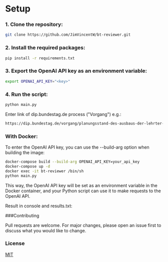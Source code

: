 # Setup

### 1. Clone the repository:
```bash
git clone https://github.com/JimVincentW/bt-reviewer.git
```

### 2. Install the required packages:

```bash 
pip install -r requirements.txt
```

### 3. Export the OpenAI API key as an environment variable:

```bash
export OPENAI_API_KEY="<key>"  
```

### 4. Run the script:

```bash
python main.py
```

Enter link of dip.bundestag.de process ("Vorgang")
e.g.:
```bash
https://dip.bundestag.de/vorgang/planungsstand-des-ausbaus-der-lehrter-bahn/302931?f.wahlperiode=20&f.typ=Vorgang&start=25&rows=25&pos=38
```


### With Docker:
To enter the OpenAI API key, you can use the --build-arg option when building the image:

```bash
docker-compose build --build-arg OPENAI_API_KEY=your_api_key
docker-compose up -d
docker exec -it bt-reviewer /bin/sh  
python main.py
```



This way, the OpenAI API key will be set as an environment variable in the Docker container, and your Python script can use it to make requests to the OpenAI API.


Result in console and results.txt:

###Contributing

Pull requests are welcome. For major changes, please open an issue first to discuss what you would like to change.

### License

[MIT](https://choosealicense.com/licenses/mit/)